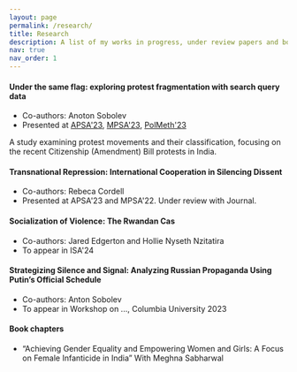 ```yaml
---
layout: page
permalink: /research/
title: Research
description: A list of my works in progress, under review papers and book chapters (papers available on request)
nav: true
nav_order: 1
---
```


#### Under the same flag: exploring protest fragmentation with search query data
- Co-authors: Anoton Sobolev
- Presented at [APSA'23](https://www.apsanet.org/annualmeeting), [MPSA'23](https://www.mpsanet.org/conference/), [PolMeth'23](https://polmeth2023.sites.stanford.edu/)

A study examining protest movements and their classification, focusing on the recent Citizenship (Amendment) Bill protests in India.

#### Transnational Repression: International Cooperation in Silencing Dissent
- Co-authors: Rebeca Cordell
- Presented at APSA'23 and MPSA'22. Under review with Journal.

#### Socialization of Violence: The Rwandan Cas
- Co-authors: Jared Edgerton and Hollie Nyseth Nzitatira
- To appear in ISA'24

#### Strategizing Silence and Signal: Analyzing Russian Propaganda Using Putin’s Official Schedule
- Co-authors: Anton Sobolev
- To appear in Workshop on ..., Columbia University 2023

#### Book chapters
- “Achieving Gender Equality and Empowering Women and Girls: A Focus on Female Infanticide in India” With Meghna Sabharwal


